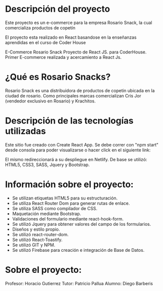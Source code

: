 # Descripción del proyecto
Este proyecto es un e-commerce para la empresa Rosario Snack, la cual comercializa productos de copetín

El proyecto esta realizado en React basandose en la enseñanzas aprendidas en el curso de Coder House

E-Commerce Rosario Snack
Proyecto de React JS. para CoderHouse. Primer E-commerce realizada y acercamiento a React Js.

# ¿Qué es Rosario Snacks?
Rosario Snack es una distribuidora de productos de copetin ubicada en la ciudad de rosario. Como principales marcas comercializan Cris Jor (vendedor exclusivo en Rosario) y Krachitos.

# Descripción de las tecnologías utilizadas
Este sitio fue creado con Create React App. Se debe correr con "npm start" desde consola para poder visualizarse o hacer click en el siguiente link:

El mismo redireccionará a su despliegue en Netlify. De base se utilizó: HTML5, CSS3, SASS, Jquery y Bootstrap.

# Información sobre el proyecto:
* Se utilizan etiquetas HTML5 para su estructuración.
* Se utiliza React Router Dom para generar rutas de enlace.
* Se utiliza SASS como compilador de CSS.
* Maquetación mediante Bootstrap.
* Validaciones del formulario mediante react-hook-form.
* Se utilizó Jquery para obtener valores del campo de los formularios.
* Diseños y estilo propio.
* Se utilizó react-router-dom.
* Se utilizó React-Toastify.
* Se utilizó GIT y NPM.
* Se utilizó Firebase para creación e integración de Base de Datos.

# Sobre el proyecto:
Profesor: Horacio Gutierrez
Tutor: Patricio Pallua
Alumno: Diego Barberis
